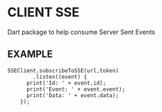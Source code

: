 # CLIENT SSE

Dart package to help consume Server Sent Events

## EXAMPLE
```
SSEClient.subscribeToSSE(url,token)
        .listen((event) {
      print('Id: ' + event.id);
      print('Event: ' + event.event);
      print('Data: ' + event.data);
    });
```
